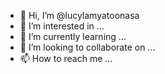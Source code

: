 - 👋 Hi, I’m @lucylamyatoonasa
- 👀 I’m interested in ...
- 🌱 I’m currently learning ...
- 💞️ I’m looking to collaborate on ...
- 📫 How to reach me ...

<!---
lucylamyatoonasa/lucylamyatoonasa is a ✨ special ✨ repository because its `README.md` (this file) appears on your GitHub profile.
You can click the Preview link to take a look at your changes.
--->
